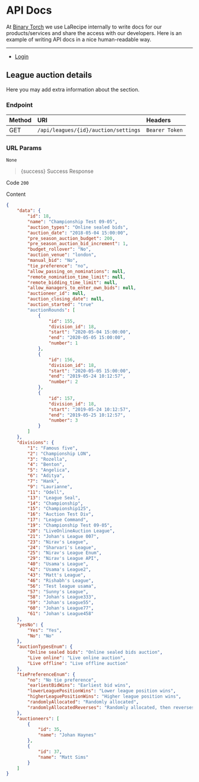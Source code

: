 # API Docs

At [Binary Torch](https://binarytorch.com.my/) we use LaRecipe internally to write docs for our products/services and share the access with our developers. Here is an example of writing API docs in a nice human-readable way.

---

- [Login](#login_social)

<a name="auction_edit"></a>
## League auction details

Here you may add extra information about the section.

### Endpoint

|Method|URI|Headers|
|:-|:-|:-|
|GET|`/api/leagues/{id}/auction/settings`|`Bearer Token`|

### URL Params

```text
None
```
> {success} Success Response

Code `200`

Content

```json
{
    "data": {
        "id": 18,
        "name": "Championship Test 09-05",
        "auction_types": "Online sealed bids",
        "auction_date": "2018-05-04 15:00:00",
        "pre_season_auction_budget": 200,
        "pre_season_auction_bid_increment": 1,
        "budget_rollover": "No",
        "auction_venue": "london",
        "manual_bid": "No",
        "tie_preference": "no",
        "allow_passing_on_nominations": null,
        "remote_nomination_time_limit": null,
        "remote_bidding_time_limit": null,
        "allow_managers_to_enter_own_bids": null,
        "auctioneer_id": null,
        "auction_closing_date": null,
        "auction_started": "true"
        "auctionRounds": [
            {
                "id": 155,
                "division_id": 18,
                "start": "2020-05-04 15:00:00",
                "end": "2020-05-05 15:00:00",
                "number": 1
            },
            {
                "id": 156,
                "division_id": 18,
                "start": "2020-05-05 15:00:00",
                "end": "2019-05-24 10:12:57",
                "number": 2
            },
            {
                "id": 157,
                "division_id": 18,
                "start": "2019-05-24 10:12:57",
                "end": "2019-05-25 10:12:57",
                "number": 3
            }
        ]
    },
    "divisions": {
        "1": "Famous five",
        "2": "Championship LON",
        "3": "Rozella",
        "4": "Benton",
        "5": "Angelica",
        "6": "Aditya",
        "7": "Hank",
        "9": "Laurianne",
        "11": "Odell",
        "13": "League Seal",
        "14": "Championship",
        "15": "Championship125",
        "16": "Auction Test Div",
        "17": "League Command",
        "19": "Championship Test 09-05",
        "20": "LiveOnlineAuction League",
        "21": "Johan's League 007",
        "23": "Nirav's League",
        "24": "Sharvari's League",
        "25": "Nirav's League Enum",
        "29": "Nirav's League API",
        "40": "Usama's League",
        "42": "Usama's League2",
        "43": "Matt's League",
        "46": "Rishabh's League",
        "56": "Test league usama",
        "57": "Sunny's League",
        "58": "Johan's League333",
        "59": "Johan's League55",
        "60": "Johan's League77",
        "61": "Johan's League458"
    },
    "yesNo": {
        "Yes": "Yes",
        "No": "No"
    },
    "auctionTypesEnum": {
        "Online sealed bids": "Online sealed bids auction",
        "Live online": "Live online auction",
        "Live offline": "Live offline auction"
    },
    "tiePreferenceEnum": {
        "no": "No tie preference",
        "earliestBidWins": "Earliest bid wins",
        "lowerLeaguePositionWins": "Lower league position wins",
        "higherLeaguePositionWins": "Higher league position wins",
        "randomlyAllocated": "Randomly allocated",
        "randomlyAllocatedReverses": "Randomly allocated, then reverses each round"
    },
    "auctioneers": [
        {
            "id": 35,
            "name": "Johan Haynes"
        },
        {
            "id": 37,
            "name": "Matt Sims"
        }
    ]
}
```
